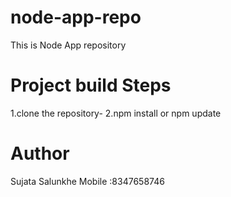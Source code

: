 # node-app-repo
This is Node App repository
# Project build Steps
1.clone the repository-<repo-Url>
2.npm install or npm update
# Author
Sujata Salunkhe
Mobile :8347658746
